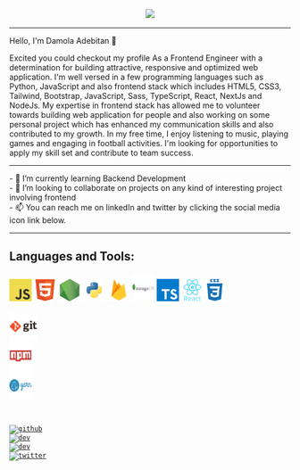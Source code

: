 <div id="header" align="center">
  <img src="https://media.giphy.com/media/M9gbBd9nbDrOTu1Mqx/giphy.gif" width="100"/>
</div>

---------------------

Hello, I'm Damola Adebitan 🤗

Excited you could checkout my profile
As a Frontend Engineer with a determination for building attractive, responsive and optimized web application. I'm well versed in a few programming languages such as Python, JavaScript and also frontend stack which includes HTML5, CSS3, Tailwind, Bootstrap, JavaScript, Sass, TypeScript, React, NextJs and NodeJs. My expertise in frontend stack has allowed me to volunteer towards building web application for people and also working on some personal project which has enhanced my communication skills and also contributed to my growth. In my free time, I enjoy listening to music, playing games and engaging in football activities. I'm looking for opportunities to apply my skill set and contribute to team success.
<br/>

<hr/>
- 🌱 I’m currently learning Backend Development <br />
- 💞️ I’m looking to collaborate on projects on any kind of interesting project involving frontend
<br />
- 📫 You can reach me on linkedIn and twitter by clicking the social media icon link below.
<hr/>

**Languages and Tools:**  
---
<code><img height="40" src="https://raw.githubusercontent.com/github/explore/80688e429a7d4ef2fca1e82350fe8e3517d3494d/topics/javascript/javascript.png"></code>
<code><img height="40" src="https://github.com/devicons/devicon/blob/master/icons/html5/html5-original.svg"></code>
<code><img height="40" src="https://raw.githubusercontent.com/github/explore/80688e429a7d4ef2fca1e82350fe8e3517d3494d/topics/nodejs/nodejs.png"></code>
<code><img height="40" src="https://raw.githubusercontent.com/github/explore/80688e429a7d4ef2fca1e82350fe8e3517d3494d/topics/python/python.png"></code>
<code><img height="40" src="https://raw.githubusercontent.com/github/explore/80688e429a7d4ef2fca1e82350fe8e3517d3494d/topics/firebase/firebase.png"></code>
<code><img src="https://raw.githubusercontent.com/github/explore/80688e429a7d4ef2fca1e82350fe8e3517d3494d/topics/mongodb/mongodb.png" width="40" height="50"></code>
<code><img height="40" src="https://raw.githubusercontent.com/github/explore/80688e429a7d4ef2fca1e82350fe8e3517d3494d/topics/typescript/typescript.png"></code>
<code><code><img height="40" src="https://github.com/devicons/devicon/blob/master/icons/react/react-original-wordmark.svg"></code><code><img height="40" src="https://github.com/devicons/devicon/blob/master/icons/css3/css3-plain-wordmark.svg"></code>
<code>
<img src="https://github.com/devicons/devicon/blob/master/icons/git/git-original-wordmark.svg" alt="Git" width="50" height="50"/></code>
<code><img src="https://github.com/devicons/devicon/blob/master/icons/npm/npm-original-wordmark.svg" alt="npm" width="40" height="50"/></code>
<code><img src="https://github.com/devicons/devicon/blob/master/icons/yarn/yarn-original-wordmark.svg" alt="yarn" width="40" height="50"/></code>

[<img src='https://cdn.jsdelivr.net/npm/simple-icons@3.0.1/icons/github.svg' alt='github' height='40'>](https://github.com/adedamola99)
[<img src='https://cdn.jsdelivr.net/npm/simple-icons@3.0.1/icons/hashnode.svg' alt='dev' height='40'>](https://hashnode.com/@Damia) 
[<img src='https://cdn.jsdelivr.net/npm/simple-icons@3.0.1/icons/linkedin.svg' alt='dev' height='40'>](https://www.linkedin.com/in/adebitan-damola-0703a718b)
[<img src='https://cdn.jsdelivr.net/npm/simple-icons@3.0.1/icons/twitter.svg' alt='twitter' height='40'>](https://twitter.com/itz_damia?t=LdsVqEdwc327kAmcI9-88Q&s=08)

<!---
This is a ✨ special ✨ repository because its `README.md` (this file) appears on your GitHub profile.
--->
